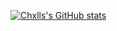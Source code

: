 [![Chxlls's GitHub stats](https://github-readme-stats.vercel.app/api?username=chxlls)](https://github.com/chxlls/github-readme-stats)
